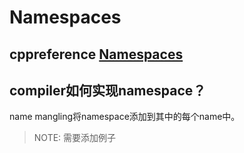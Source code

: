 # Namespaces



## cppreference [Namespaces](https://en.cppreference.com/w/cpp/language/namespace)



## compiler如何实现namespace？

name mangling将namespace添加到其中的每个name中。

> NOTE: 需要添加例子